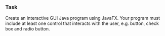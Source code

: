 ### Task
Create an interactive GUI Java program using JavaFX.
Your program must include at least one control that interacts with the user, e.g. button, check
box and radio button.

